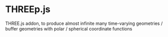 # THREEp.js
THREE.js addon, to produce almost infinite many time-varying geometries / buffer geometries with polar / spherical coordinate functions
